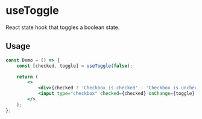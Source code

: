 # useToggle

React state hook that toggles a boolean state.

## Usage

```jsx
const Demo = () => {
    const [checked, toggle] = useToggle(false);

    return (
        <>
            <div>{checked ? 'Checkbox is checked' : 'Checkbox is unchecked'}</div>
            <input type="checkbox" checked={checked} onChange={toggle} />
        </>
    );
};
```
